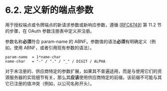 # 6.2. 定义新的端点参数

用于授权端点或令牌端点的新请求参数或新响应参数，遵循 [[RFC6749](https://www.rfc-editor.org/info/rfc6749)] 第 11.2 节的步骤，在 OAuth 参数注册表中定义并注册。

参数名称**必须**符合 param-name 的 ABNF。参数值的语法**必须**有明确定义（例如，使用 ABNF，或者引用现有参数的语法）。

```
param-name  = 1*name-char
name-char   = "-" / "." / "_" / DIGIT / ALPHA
```

对于未注册的、供应商特定的参数扩展，如果其不普遍适用，而是与使用它们的资源服务器的实现细节有关，那么其**应该**使用供应商特定的前缀。该前缀不可能与其它已注册的值冲突（例如，以公司名称开头）。
